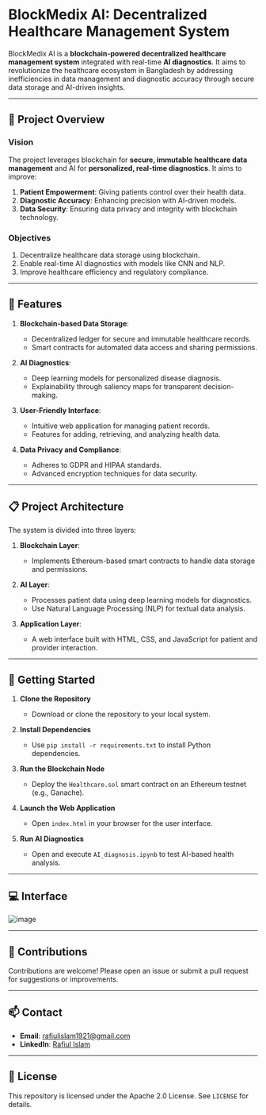 # BlockMedix AI: Decentralized Healthcare Management System

BlockMedix AI is a **blockchain-powered decentralized healthcare management system** integrated with real-time **AI diagnostics**. It aims to revolutionize the healthcare ecosystem in Bangladesh by addressing inefficiencies in data management and diagnostic accuracy through secure data storage and AI-driven insights.

---

## 📄 Project Overview

### Vision
The project leverages blockchain for **secure, immutable healthcare data management** and AI for **personalized, real-time diagnostics**. It aims to improve:
1. **Patient Empowerment**: Giving patients control over their health data.
2. **Diagnostic Accuracy**: Enhancing precision with AI-driven models.
3. **Data Security**: Ensuring data privacy and integrity with blockchain technology.

### Objectives
1. Decentralize healthcare data storage using blockchain.
2. Enable real-time AI diagnostics with models like CNN and NLP.
3. Improve healthcare efficiency and regulatory compliance.

---

## 🚀 Features

1. **Blockchain-based Data Storage**:
   - Decentralized ledger for secure and immutable healthcare records.
   - Smart contracts for automated data access and sharing permissions.

2. **AI Diagnostics**:
   - Deep learning models for personalized disease diagnosis.
   - Explainability through saliency maps for transparent decision-making.

3. **User-Friendly Interface**:
   - Intuitive web application for managing patient records.
   - Features for adding, retrieving, and analyzing health data.

4. **Data Privacy and Compliance**:
   - Adheres to GDPR and HIPAA standards.
   - Advanced encryption techniques for data security.

---

## 📋 Project Architecture

The system is divided into three layers:
1. **Blockchain Layer**:
   - Implements Ethereum-based smart contracts to handle data storage and permissions.
     
2. **AI Layer**:
   - Processes patient data using deep learning models for diagnostics.
   - Use Natural Language Processing (NLP) for textual data analysis.
     
3. **Application Layer**:
   - A web interface built with HTML, CSS, and JavaScript for patient and provider interaction.

---

## 🔧 Getting Started

1. **Clone the Repository**
   - Download or clone the repository to your local system.

2. **Install Dependencies**
   - Use `pip install -r requirements.txt` to install Python dependencies.

3. **Run the Blockchain Node**
   - Deploy the `Healthcare.sol` smart contract on an Ethereum testnet (e.g., Ganache).

4. **Launch the Web Application**
   - Open `index.html` in your browser for the user interface.

5. **Run AI Diagnostics**
   - Open and execute `AI_diagnosis.ipynb` to test AI-based health analysis.

---

## 💻 Interface

![image](https://github.com/user-attachments/assets/44dd8333-5cec-4aae-a140-a70431cd6658)


---

## 🤝 Contributions

Contributions are welcome! Please open an issue or submit a pull request for suggestions or improvements.

---

## 📫 Contact
- **Email**: rafiulislam1921@gmail.com  
- **LinkedIn**: [Rafiul Islam](https://www.linkedin.com/in/rafi009)

---

## 📄 License

This repository is licensed under the Apache 2.0 License. See `LICENSE` for details.
